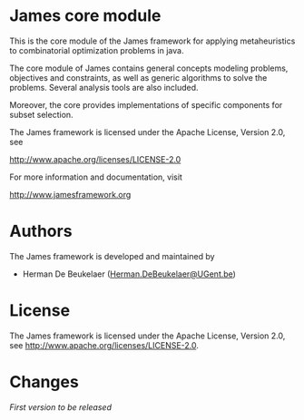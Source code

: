 James core module
=================

This is the core module of the James framework for applying
metaheuristics to combinatorial optimization problems in java. 

The core module of James contains general concepts modeling
problems, objectives and constraints, as well as generic
algorithms to solve the problems. Several analysis tools
are also included.

Moreover, the core provides implementations of specific
components for subset selection.

The James framework is licensed under the Apache License,
Version 2.0, see

  http://www.apache.org/licenses/LICENSE-2.0

For more information and documentation, visit

  http://www.jamesframework.org

Authors
=======

The James framework is developed and maintained by

 * Herman De Beukelaer (Herman.DeBeukelaer@UGent.be)

License
=======

The James framework is licensed under the Apache License, Version 2.0, see http://www.apache.org/licenses/LICENSE-2.0.

Changes
=======

*First version to be released*